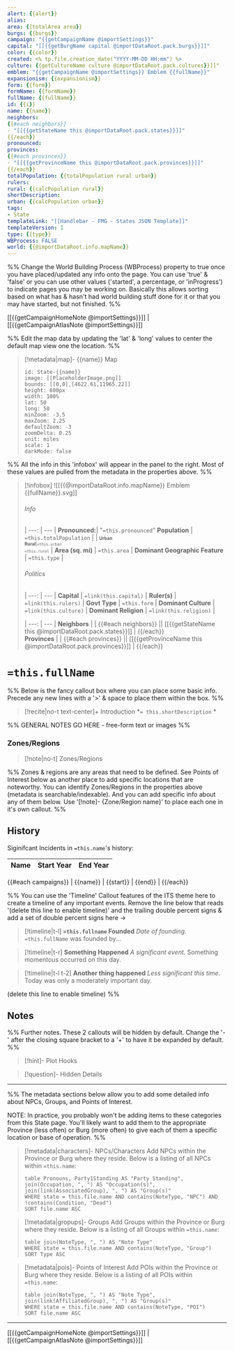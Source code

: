 ```yaml
---
alert: {{alert}}
alias:
area: {{totalArea area}}
burgs: {{burgs}}
campaign: "{{getCampaignName @importSettings}}"
capital: "[[{{getBurgName capital @importDataRoot.pack.burgs}}]]"
color: {{color}}
created: <% tp.file.creation_date("YYYY-MM-DD HH:mm") %>
culture: {{getCultureName culture @importDataRoot.pack.cultures}}]]"
emblem: "{{getCampaignName @importSettings}} Emblem {{fullName}}"
expansionism: {{expansionism}}
form: {{form}}
formName: {{formName}}
fullName: {{fullName}}
id: {{i}}
name: {{name}}
neighbors: 
{{#each neighbors}}
- "[[{{getStateName this @importDataRoot.pack.states}}]]"
{{/each}}
pronounced:
provinces:
{{#each provinces}}
- "[[{{getProvinceName this @importDataRoot.pack.provinces}}]]"
{{/each}}
totalPopulation: {{totalPopulation rural urban}}
rulers:
rural: {{calcPopulation rural}}
shortDescription:
urban: {{calcPopulation urban}}
tags:
- State
templateLink: "[[Handlebar - FMG - States JSON Template]]"
templateVersion: 1
type: {{type}}
WBProcess: FALSE
world: {{@importDataRoot.info.mapName}}
---
```

%% Change the World Building Process (WBProcess) property to true once you have placed/updated any info onto the page. You can use 'true' & 'false' or you can use other values ('started', a percentage, or 'inProgress') to indicate pages you may be working on. Basically this allows sorting based on what has & hasn't had world building stuff done for it or that you may have started, but not finished. %%

[[{{getCampaignHomeNote @importSettings}}]] | [[{{getCampaignAtlasNote @importSettings}}]]

%% Edit the map data by updating the 'lat' & 'long' values to center the default map view one the location. %% 
> [!metadata|map]- {{name}} Map
> ```leaflet
> id: State-{{name}}
> image: [[PlaceholderImage.png]]
> bounds: [[0,0],[4622.61,11965.22]]
> height: 600px
> width: 100%
> lat: 50
> long: 50
> minZoom: -3.5
> maxZoom: 2.25
> defaultZoom: -3
> zoomDelta: 0.25
> unit: miles
> scale: 1
> darkMode: false
> ```

%% All the info in this 'infobox' will appear in the panel to the right. Most of these values are pulled from the metadata in the properties above. %%
> [!infobox]
> ![[{{@importDataRoot.info.mapName}} Emblem {{fullName}}.svg]]
> ###### Info
>  |
>  ---: | --- |
>  **Pronounced:**| "`=this.pronounced`"
> **Population** | `=this.totalPopulation` |
>  |  <span style="font-size:x-small">**Urban**<br>**Rural**|`=this.urban`<br>`=this.rural`</span> |
> **Area (sq. mi)** | `=this.area` |
>  **Dominant Geographic Feature** | `=this.type` |
>  
> ###### Politics
>  |
> ---: | --- |
> **Capital** | `=link(this.capital)` |
> **Ruler(s)** | `=link(this.rulers)` |
> **Govt Type** | `=this.form` |
>**Dominant Culture** | `=link(this.culture)` |
> **Dominant Religion** | `=link(this.religion)` |
>
>  |
>  ---: | --- |
>  **Neighbors** |  |
{{#each neighbors}}
>  || [[{{getStateName this @importDataRoot.pack.states}}]] |
{{/each}}  
>  **Provinces** |  |
{{#each provinces}}
>  || [[{{getProvinceName this @importDataRoot.pack.provinces}}]] |
{{/each}}  

# **`=this.fullName`**

%% Below is the fancy callout box where you can place some basic info. Precede any new lines with a '>' & space to place them within the box. %%
> [!recite|no-t text-center]+ Introduction
> *`= this.shortDescription` *

%% GENERAL NOTES GO HERE - free-form text or images %%

### Zones/Regions

> [!note|no-t] Zones/Regions

%% Zones & regions are any areas that need to be defined. See Points of Interest below as another place to add specific locations that are noteworthy. You can identify Zones/Regions in the properties above (metadata is searchable/indexable). And you can add specific info about any of them below. Use '[!note]- {Zone/Region name}' to place each one in it's own callout. %%

## History
Siginifcant Incidents in `=this.name`'s history:

| Name | Start Year | End Year |
| ---- | ---------- | -------- |
{{#each campaigns}} 
| {{name}} | {{start}} | {{end}} |
{{/each}}

%% You can use the 'Timeline' Callout features of the ITS theme here to create a timeline of any important events. Remove the line below that reads '(delete this line to enable timeline)' and the trailing double percent signs & add a set of double percent signs here ->

> [!timeline|t-l] **`=this.fullname` Founded** _Date of founding._
> `=this.fullName` was founded by...

> [!timeline|t-r] **Something Happened** *A significant event.*
> Something momentous occurred on this day.

> [!timeline|t-l t-2] **Another thing happened** *Less significant this time.*
> Today was only a moderately important day.

(delete this line to enable timeline) %%

## Notes

%% Further notes. These 2 callouts will be hidden by default. Change the '-' after the closing square bracket to a '+' to have it be expanded by default. %%

> [!hint]- Plot Hooks
> 

> [!question]- Hidden Details
>

---

%% The metadata sections below allow you to add some detailed info about NPCs, Groups, and Points of Interest.

NOTE: In practice, you probably won't be adding items to these categories from this State page. You'll likely want to add them to the appropriate Province (less often) or Burg (more often) to give each of them a specific location or base of operation. %%

> [!metadata|characters]- NPCs/Characters
> Add NPCs within the Province or Burg where they reside.
> Below is a listing of all NPCs within `=this.name`:
> ```dataview
> table Pronouns, Party1Standing AS "Party Standing", join(Occupation, ", ") AS "Occupation(s)", join(link(AssociatedGroup), ", ") AS "Group(s)"
> WHERE state = this.file.name AND contains(NoteType, "NPC") AND !contains(Condition, "Dead")
> SORT file.name ASC
> ```

> [!metadata|gropups]- Groups
> Add Groups within the Province or Burg where they reside.
> Below is a listing of all Groups within `=this.name`:
> ```dataview 
> table join(NoteType, ", ") AS "Note Type"
> WHERE state = this.file.name AND contains(NoteType, "Group")
> SORT Type ASC
> ```

> [!metadata|pois]- Points of Interest
> Add POIs within the Province or Burg where they reside.
> Below is a listing of all POIs within `=this.name`:
> ```dataview
> table join(NoteType, ", ") AS "Note Type", join(link(AffiliatedGroup), ", ") AS "Group(s)"
> WHERE state = this.file.name AND contains(NoteType, "POI")
> SORT file.name ASC
> ```

---

[[{{getCampaignHomeNote @importSettings}}]] | [[{{getCampaignAtlasNote @importSettings}}]]